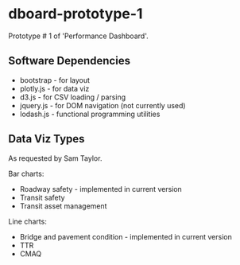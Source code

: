 # dboard-prototype-1

Prototype # 1 of 'Performance Dashboard'.  

## Software Dependencies
* bootstrap - for layout
* plotly.js - for data viz
* d3.js - for CSV loading / parsing
* jquery.js - for DOM navigation \(not currently used\)
* lodash.js - functional programming utilities

## Data Viz Types
As requested by Sam Taylor.

Bar charts:
* Roadway safety - implemented in current version
* Transit safety
* Transit asset management

Line charts:
* Bridge and pavement condition - implemented in current version
* TTR
* CMAQ